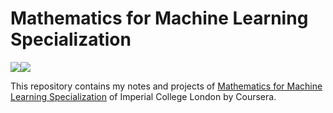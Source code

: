# Mathematics for Machine Learning Specialization
![](https://raw.githubusercontent.com/ezefranca/mathematics-for-machine-learning-coursera/master/assets/imperial.jpeg)![](https://encrypted-tbn0.gstatic.com/images?q=tbn:ANd9GcTPx06oFuvfOXX4uqqEoQa4ZKLvqHqnho4JUa4x5j5ovrWTawHc6Q)

This repository contains my notes and projects of [Mathematics for Machine Learning Specialization](https://www.coursera.org/specializations/mathematics-machine-learning) of Imperial College London by Coursera.
